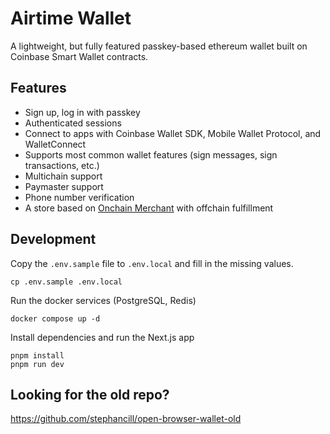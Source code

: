 # Airtime Wallet

A lightweight, but fully featured passkey-based ethereum wallet built on Coinbase Smart Wallet contracts.

## Features
- Sign up, log in with passkey
- Authenticated sessions
- Connect to apps with Coinbase Wallet SDK, Mobile Wallet Protocol, and WalletConnect
- Supports most common wallet features (sign messages, sign transactions, etc.)
- Multichain support
- Paymaster support
- Phone number verification
- A store based on [Onchain Merchant](https://github.com/stephancill/onchain-merchant) with offchain fulfillment

## Development

Copy the `.env.sample` file to `.env.local` and fill in the missing values.

```
cp .env.sample .env.local
```

Run the docker services (PostgreSQL, Redis)

```
docker compose up -d
```

Install dependencies and run the Next.js app

```
pnpm install
pnpm run dev
```

## Looking for the old repo?

https://github.com/stephancill/open-browser-wallet-old
